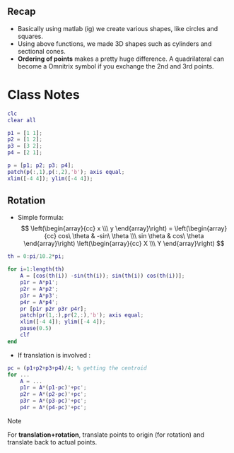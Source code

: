 ## Recap

- Basically using matlab (ig) we create various shapes, like circles and squares.
- Using above functions, we made 3D shapes such as cylinders and sectional cones.
- **Ordering of points** makes a pretty huge difference. A quadrilateral can become a Omnitrix symbol if you exchange the 2nd and 3rd points.
  
# Class Notes

```Matlab
clc 
clear all

p1 = [1 1];
p2 = [1 2];
p3 = [3 2];
p4 = [2 1];

p = [p1; p2; p3; p4];
patch(p(:,1),p(:,2),'b'); axis equal;
xlim([-4 4]); ylim([-4 4]);
```

## Rotation
- Simple formula:
$$
\left(\begin{array}{cc}
x \\\ y
\end{array}\right) =
\left(\begin{array}{cc} 
cos\ \theta & -sin\ \theta \\\
sin \theta & cos\ \theta
\end{array}\right)
\left(\begin{array}{cc} 
X \\\
Y
\end{array}\right)
$$ 

```Matlab
th = 0:pi/10.2*pi;

for i=1:length(th)
    A = [cos(th(i)) -sin(th(i)); sin(th(i)) cos(th(i))];
    p1r = A*p1';
    p2r = A*p2';
    p3r = A*p3';
    p4r = A*p4';
    pr [p1r p2r p3r p4r];
    patch(pr(1,:),pr(2,:),'b'); axis equal;
    xlim([-4 4]); ylim([-4 4]);
    pause(0.5)
    clf
end
```

- If translation is involved :
```Matlab
pc = (p1+p2+p3+p4)/4; % getting the centroid
for ...
    A = ...
    p1r = A*(p1-pc)'+pc';
    p2r = A*(p2-pc)'+pc';
    p3r = A*(p3-pc)'+pc';
    p4r = A*(p4-pc)'+pc';
```
> [!NOTE]  
> For **translation+rotation**, translate points to origin (for rotation) and translate back to actual points.